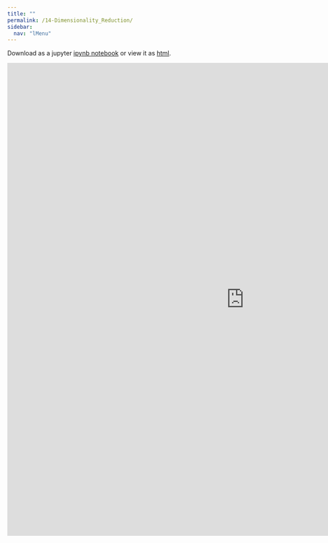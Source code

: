 ```yaml
---
title: ""
permalink: /14-Dimensionality_Reduction/
sidebar:
  nav: "lMenu"
---
```


Download as a jupyter [ipynb notebook](https://datascience-intro.github.io/1MS041-2023/notebooks/14-Dimensionality_Reduction.ipynb) or view it as [html](https://datascience-intro.github.io/1MS041-2023/notebooks/14-Dimensionality_Reduction.html).

<iframe src="https://datascience-intro.github.io/1MS041-2023/notebooks/14-Dimensionality_Reduction.html" width="1080" height="1080" frameborder="0"></iframe>

    
